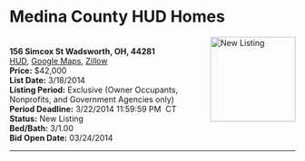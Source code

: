 # Medina County HUD Homes

[<img alt="New Listing" src="https://www.hudhomestore.com/pages/ImageShow.aspx?Case=412-581579" align="right" style="height:150px;">](http://www.hudhomestore.com/Listing/PropertyDetails.aspx?caseNumber=412-581579)  
**156 Simcox St Wadsworth, OH, 44281**  
[HUD](http://www.hudhomestore.com/Listing/PropertyDetails.aspx?caseNumber=412-581579), [Google Maps](http://maps.google.com/maps?q=156+Simcox+St+Wadsworth%2C+OH%2C+44281), [Zillow](http://www.zillow.com/homes/156+Simcox+St+Wadsworth%2C+OH%2C+44281/)  
**Price:** $42,000  
**List Date:** 3/18/2014  
**Listing Period:** Exclusive (Owner Occupants, Nonprofits, and Government Agencies only)  
**Period Deadline:** 3/22/2014 11:59:59 PM  CT  
**Status:** New Listing  
**Bed/Bath:** 3/1.00  
**Bid Open Date:** 03/24/2014

***

